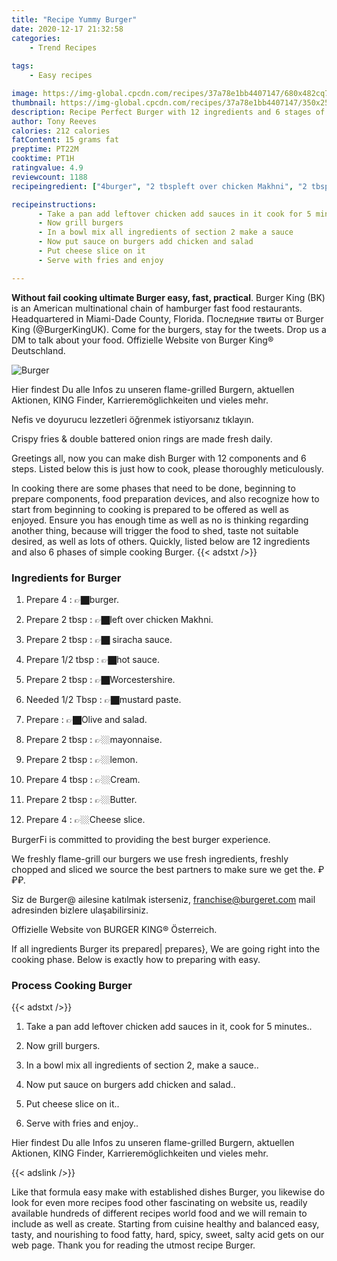 ```yaml
---
title: "Recipe Yummy Burger"
date: 2020-12-17 21:32:58
categories:
    - Trend Recipes
    
tags:
    - Easy recipes

image: https://img-global.cpcdn.com/recipes/37a78e1bb4407147/680x482cq70/burger-recipe-main-photo.jpg
thumbnail: https://img-global.cpcdn.com/recipes/37a78e1bb4407147/350x250cq70/burger-recipe-main-photo.jpg
description: Recipe Perfect Burger with 12 ingredients and 6 stages of easy cooking.
author: Tony Reeves
calories: 212 calories
fatContent: 15 grams fat
preptime: PT22M
cooktime: PT1H
ratingvalue: 4.9
reviewcount: 1188
recipeingredient: ["4burger", "2 tbspleft over chicken Makhni", "2 tbsp siracha sauce", "1/2 tbsphot sauce", "2 tbspWorcestershire", "1/2 Tbspmustard paste", "Olive and salad", "2 tbspmayonnaise", "2 tbsplemon", "4 tbspCream", "2 tbspButter", "4Cheese slice"]

recipeinstructions: 
      - Take a pan add leftover chicken add sauces in it cook for 5 minutes 
      - Now grill burgers 
      - In a bowl mix all ingredients of section 2 make a sauce 
      - Now put sauce on burgers add chicken and salad 
      - Put cheese slice on it 
      - Serve with fries and enjoy

---
```




**Without fail cooking ultimate Burger easy, fast, practical**. Burger King (BK) is an American multinational chain of hamburger fast food restaurants. Headquartered in Miami-Dade County, Florida. Последние твиты от Burger King (@BurgerKingUK). Come for the burgers, stay for the tweets. Drop us a DM to talk about your food. Offizielle Website von Burger King® Deutschland.


![Burger](https://img-global.cpcdn.com/recipes/37a78e1bb4407147/680x482cq70/burger-recipe-main-photo.jpg "Burger")



Hier findest Du alle Infos zu unseren flame-grilled Burgern, aktuellen Aktionen, KING Finder, Karrieremöglichkeiten und vieles mehr.

Nefis ve doyurucu lezzetleri öğrenmek istiyorsanız tıklayın.

Crispy fries &amp; double battered onion rings are made fresh daily.


Greetings all, now you can make dish Burger with 12 components and 6 steps. Listed below this is just how to cook, please thoroughly meticulously.

In cooking there are some phases that need to be done, beginning to prepare components, food preparation devices, and also recognize how to start from beginning to cooking is prepared to be offered as well as enjoyed. Ensure you has enough time as well as no is thinking regarding another thing, because will trigger the food to shed, taste not suitable desired, as well as lots of others. Quickly, listed below are 12 ingredients and also 6 phases of simple cooking Burger.
{{< adstxt />}}

### Ingredients for Burger


1. Prepare 4 : 👉🏿burger.

1. Prepare 2 tbsp : 👉🏿left over chicken Makhni.

1. Prepare 2 tbsp : 👉🏿 siracha sauce.

1. Prepare 1/2 tbsp : 👉🏿hot sauce.

1. Prepare 2 tbsp : 👉🏿Worcestershire.

1. Needed 1/2 Tbsp : 👉🏿mustard paste.

1. Prepare  : 👉🏿Olive and salad.

1. Prepare 2 tbsp : 👉🏼mayonnaise.

1. Prepare 2 tbsp : 👉🏼lemon.

1. Prepare 4 tbsp : 👉🏼Cream.

1. Prepare 2 tbsp : 👉🏼Butter.

1. Prepare 4 : 👉🏼Cheese slice.


BurgerFi is committed to providing the best burger experience.

We freshly flame-grill our burgers we use fresh ingredients, freshly chopped and sliced we source the best partners to make sure we get the. ₽₽₽.

Siz de Burger@ ailesine katılmak isterseniz, franchise@burgeret.com mail adresinden bizlere ulaşabilirsiniz.

Offizielle Website von BURGER KING® Österreich.


If all ingredients Burger its prepared| prepares}, We are going right into the cooking phase. Below is exactly how to preparing with easy.

### Process Cooking Burger

{{< adstxt />}}


1. Take a pan add leftover chicken add sauces in it, cook for 5 minutes..



1. Now grill burgers.



1. In a bowl mix all ingredients of section 2, make a sauce..



1. Now put sauce on burgers add chicken and salad..



1. Put cheese slice on it..



1. Serve with fries and enjoy..




Hier findest Du alle Infos zu unseren flame-grilled Burgern, aktuellen Aktionen, KING Finder, Karrieremöglichkeiten und vieles mehr.


{{< adslink />}}

Like that formula easy make with established dishes Burger, you likewise do look for even more recipes food other fascinating on website us, readily available hundreds of different recipes world food and we will remain to include as well as create. Starting from cuisine healthy and balanced easy, tasty, and nourishing to food fatty, hard, spicy, sweet, salty acid gets on our web page. Thank you for reading the utmost recipe Burger.
